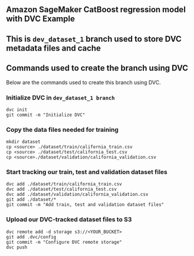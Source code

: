 ## Amazon SageMaker CatBoost regression model with DVC Example
## This is `dev_dataset_1` branch used to store DVC metadata files and cache

## Commands used to create the branch using DVC
Below are the commands used to create this branch using DVC.

### Initialize DVC in `dev_dataset_1 branch`
```console
dvc init
git commit -m "Initialize DVC"
```

### Copy the data files needed for training 
```console
mkdir dataset
cp <source> ./dataset/train/california_train.csv
cp <source> ./dataset/test/california_test.csv  
cp <source>./dataset/validation/california_validation.csv 
```

### Start tracking our train, test and validation dataset files
```console
dvc add ./dataset/train/california_train.csv
dvc add ./dataset/test/california_test.csv 
dvc add ./dataset/validation/california_validation.csv
git add ./dataset/*
git commit -m "Add train, test and validation dataset files"
```

### Upload our DVC-tracked dataset files to S3
```console
dvc remote add -d storage s3://<YOUR_BUCKET>
git add .dvc/config
git commit -m "Configure DVC remote storage"
dvc push
```